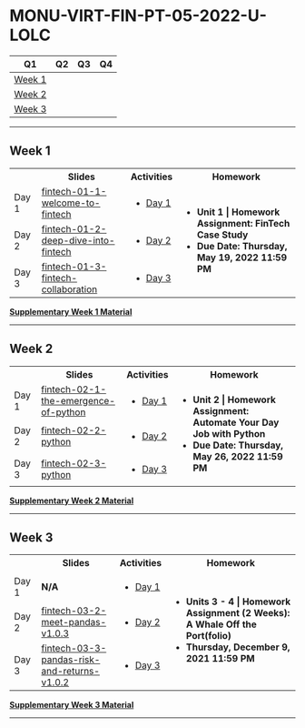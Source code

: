 # MONU-VIRT-FIN-PT-05-2022-U-LOLC

|Q1|Q2|Q3|Q4|
|--|--|--|--|
| [Week 1](#week-1) || ||
| [Week 2](#week-2) || ||
| [Week 3](#week-3) || ||


****

## Week 1
 <table>
  <tr>
    <th></th>
    <th>Slides</th>
    <th>Activities</th>
    <th>Homework</th>
  </tr>
  <tr>
    <td rowspan="2">Day 1</td>
  </tr>
  <tr>
    <td><a href="https://monash.bootcampcontent.com/monash-coding-bootcamp/MONU-VIRT-FIN-PT-05-2022-U-LOLC/-/blob/main/Lesson%20Slides/Week%201/fintech-01-1-welcome-to-fintech-v1.0.0.pdf">fintech-01-1-welcome-to-fintech</a></td>
    <td>
        <ul>
            <li><a href="https://monash.bootcampcontent.com/monash-coding-bootcamp/MONU-VIRT-FIN-PT-05-2022-U-LOLC/-/tree/main/Activities/Week%201/1">Day 1</a></li>
        </ul>
    </td>
    <td rowspan="5">
        <ul>
            <li><strong>Unit 1 | Homework Assignment: FinTech Case Study</strong></li>
            <li><strong>Due Date: Thursday, May 19, 2022 11:59 PM</strong></li>
        </ul>
    </td>
  </tr>
  <tr>
    <td rowspan="2">Day 2</td>
  </tr>
  <tr>
    <td><a href="https://monash.bootcampcontent.com/monash-coding-bootcamp/MONU-VIRT-FIN-PT-05-2022-U-LOLC/blob/main/Lesson%20Slides/Week%201/fintech-01-2-deep-dive-into-fintech.pdf">fintech-01-2-deep-dive-into-fintech</a></td>
    <td>
        <ul>
            <li><a href="https://monash.bootcampcontent.com/monash-coding-bootcamp/MONU-VIRT-FIN-PT-05-2022-U-LOLC/-/tree/main/Activities/Week%201/2">Day 2</a></li>
        </ul>
    </td>

  </tr>
  <tr>
    <td rowspan="2">Day 3</td>

  </tr>
  <tr>
    <td><a href="https://monash.bootcampcontent.com/monash-coding-bootcamp/MONU-VIRT-FIN-PT-05-2022-U-LOLC/-/blob/main/Lesson%20Slides/Week%201/fintech-01-3-fintech-collaboration.pdf">fintech-01-3-fintech-collaboration</a></td>
    <td>
        <ul>
            <li><a href="https://monash.bootcampcontent.com/monash-coding-bootcamp/MONU-VIRT-FIN-PT-05-2022-U-LOLC/-/tree/main/Activities/Week%201/3">Day 3</a></li>    
        </ul>
    </td>
  </tr>
</table> 
<p>
  <a href="https://monash.bootcampcontent.com/monash-coding-bootcamp/MONU-VIRT-FIN-PT-05-2022-U-LOLC/-/tree/main/Supplementary%20Material/Week%201"><strong>Supplementary Week 1 Material</strong></a> 
</p>

****

## Week 2

 <table>
  <tr>
    <th></th>
    <th>Slides</th>
    <th>Activities</th>
    <th>Homework</th>
  </tr>
  <tr>
    <td rowspan="2">Day 1</td>
  </tr>
  <tr>
    <td><a href="https://monash.bootcampcontent.com/monash-coding-bootcamp/MONU-VIRT-FIN-PT-05-2022-U-LOLC/-/blob/main/Lesson%20Slides/Week%202/fintech-02-1-the-emergence-of-python.pdf">fintech-02-1-the-emergence-of-python</a></td>
    <td>
        <ul>
            <li><a href="https://monash.bootcampcontent.com/monash-coding-bootcamp/MONU-VIRT-FIN-PT-05-2022-U-LOLC/-/tree/main/Activities/Week%202/1">Day 1</a></li>
        </ul>
    </td>
    <td rowspan="5">
        <ul>
            <li><strong>Unit 2 | Homework Assignment: Automate Your Day Job with Python</strong></li>
            <li><strong>Due Date: Thursday, May 26, 2022 11:59 PM</strong></li>
        </ul>
    </td>
  </tr>
  <tr>
    <td rowspan="2">Day 2</td>
  </tr>
  <tr>
    <td><a href="https://monash.bootcampcontent.com/monash-coding-bootcamp/MONU-VIRT-FIN-PT-05-2022-U-LOLC/blob/main/Lesson%20Slides/Week%202/fintech-02-2-python.pdf">fintech-02-2-python</a></td>
    <td>
        <ul>
            <li><a href="https://monash.bootcampcontent.com/monash-coding-bootcamp/MONU-VIRT-FIN-PT-05-2022-U-LOLC/-/tree/main/Activities/Week%202/2">Day 2</a></li>
        </ul>
    </td>

  </tr>
  <tr>
    <td rowspan="2">Day 3</td>

  </tr>
  <tr>
    <td><a href="https://monash.bootcampcontent.com/monash-coding-bootcamp/MONU-VIRT-FIN-PT-05-2022-U-LOLC/-/blob/main/Lesson%20Slides/Week%202/fintech-02-3-python.pdf">fintech-02-3-python</a></td>
    <td>
        <ul>
            <li><a href="https://monash.bootcampcontent.com/monash-coding-bootcamp/MONU-VIRT-FIN-PT-05-2022-U-LOLC/-/tree/main/Activities/Week%202/3">Day 3</a></li>    
        </ul>
    </td>
  </tr>
</table> 
<p>
  <a href="https://monash.bootcampcontent.com/monash-coding-bootcamp/MONU-VIRT-FIN-PT-05-2022-U-LOLC/-/tree/main/Supplementary%20Material/Week%202"><strong>Supplementary Week 2 Material</strong></a> 
</p>

****

## Week 3
 <table>
  <tr>
    <th></th>
    <th>Slides</th>
    <th>Activities</th>
    <th>Homework</th>
  </tr>
  <tr>
    <td rowspan="2">Day 1</td>
  </tr>
  <tr>
    <td><strong>N/A</strong></td>
    <td>
        <ul>
            <li><a href="https://monash.bootcampcontent.com/monash-coding-bootcamp/MONU-VIRT-FIN-PT-05-2022-U-LOLC/-/tree/main/Activities/Week%203/1">Day 1</a></li>
        </ul>
    </td>
    <td rowspan="5">
        <ul>
            <li><strong>Units 3 - 4 | Homework Assignment (2 Weeks): A Whale Off the Port(folio)</strong></li>
            <li><strong>Thursday, December 9, 2021 11:59 PM</strong></li>
        </ul>
    </td>
  </tr>
  <tr>
    <td rowspan="2">Day 2</td>
  </tr>
  <tr>
    <td><a href="https://monash.bootcampcontent.com/monash-coding-bootcamp/MONU-VIRT-FIN-PT-05-2022-U-LOLC/blob/main/Lesson%20Slides/Week%203/fintech-03-2-meet-pandas-v1.0.3.pdf">fintech-03-2-meet-pandas-v1.0.3</a></td>
    <td>
        <ul>
            <li><a href="https://monash.bootcampcontent.com/monash-coding-bootcamp/MONU-VIRT-FIN-PT-05-2022-U-LOLC/-/tree/main/Activities/Week%203/2">Day 2</a></li>
        </ul>
    </td>

  </tr>
  <tr>
    <td rowspan="2">Day 3</td>

  </tr>
  <tr>
    <td><a href="https://monash.bootcampcontent.com/monash-coding-bootcamp/MONU-VIRT-FIN-PT-05-2022-U-LOLC/-/blob/main/Lesson%20Slides/Week%203/fintech-03-3-pandas-risk-and-returns-v1.0.2.pdf">fintech-03-3-pandas-risk-and-returns-v1.0.2</a></td>
    <td>
        <ul>
            <li><a href="https://monash.bootcampcontent.com/monash-coding-bootcamp/MONU-VIRT-FIN-PT-05-2022-U-LOLC/-/tree/main/Activities/Week%203/3">Day 3</a></li>    
        </ul>
    </td>
  </tr>
</table> 
<p>
  <a href="https://monash.bootcampcontent.com/monash-coding-bootcamp/MONU-VIRT-FIN-PT-05-2022-U-LOLC/-/tree/main/Supplementary%20Material/Week%203"><strong>Supplementary Week 3 Material</strong></a> 
</p>

****

